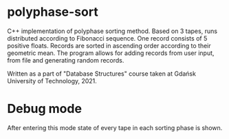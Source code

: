 # polyphase-sort
C++ implementation of polyphase sorting method. Based on 3 tapes, runs distributed according to Fibonacci sequence. One record consists of 5 positive floats. Records are sorted in ascending order according to their geometric mean. The program allows for adding records from user input, from file and generating random records.


Written as a part of "Database Structures" course taken at Gdańsk University of Technology, 2021.
# Debug mode
After entering this mode state of every tape in each sorting phase is shown. 

